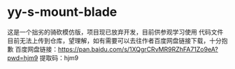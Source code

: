 # yy-s-mount-blade
这是一个拙劣的骑砍模仿版，项目现已放弃开发，目前供参观学习使用
代码文件目前无法上传到仓库，望理解，如有需要可以去往作者百度网盘链接下载，十分抱歉
百度网盘链接：https://pan.baidu.com/s/1XQgrCRvMR9RZhFA71Zo9eA?pwd=hjm9 
提取码：hjm9
